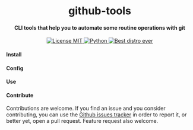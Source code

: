 <h1 align="center">
  github-tools
</h1>

<h4 align="center">
  CLI tools that help you to automate some routine operations with git
</h4>

<p align="center">
  <a href="https://github.com/digitalduke/github-tools/blob/master/LICENSE">
    <img alt="License MIT" src="https://img.shields.io/github/license/mashape/apistatus.svg?style=flat-square">
  </a>
  <a href="https://www.python.org/">
    <img alt="Python" src="https://img.shields.io/pypi/pyversions/Django.svg?style=flat-square">
  </a>
  <a href="https://www.debian.org/">
    <img alt="Best distro ever" src="https://img.shields.io/badge/platform-linux-yellow.svg?style=flat-square">
  </a>
</p>

#### Install

#### Config

#### Use

#### Contribute
Contributions are welcome. If you find an issue and you consider contributing, you can use the [Github issues tracker](https://github.com/digitalduke/github-tools/issues) in order to report it, or better yet, open a pull request. Feature request also welcome.
